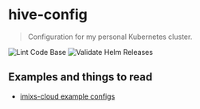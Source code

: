 <!-- markdownlint-disable MD030 -->

# hive-config

> Configuration for my personal Kubernetes cluster.

![Lint Code Base](https://github.com/holtje/hive-config/workflows/Lint%20Code%20Base/badge.svg)
![Validate Helm Releases](https://github.com/holtje/hive-config/workflows/Validate%20Helm%20Releases/badge.svg)

## Examples and things to read

-   [imixs-cloud example configs](https://github.com/imixs/imixs-cloud)
